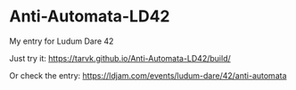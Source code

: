 # Anti-Automata-LD42
My entry for Ludum Dare 42

Just try it: https://tarvk.github.io/Anti-Automata-LD42/build/

Or check the entry: https://ldjam.com/events/ludum-dare/42/anti-automata
